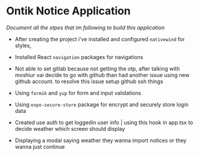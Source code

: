 # Ontik Notice Application

_Document all the stpes that im following to build this application_

- After creating the project i've installed and configured `nativewind` for styles,

- Installed React `navigation` packages for navigations

- Not able to set gitlab because not getting the otp, after talking with moshiur vai decide to go with github than had another issue using new github account. to resolve this issue setup github ssh things

- Using `formik` and `yup` for form and input validations

- Using `expo-secure-store` package for encrypt and securely store login data

- Created use auth to get loggedin user info | using this hook in app.tsx to decide weather which screen should display

- Displaying a modal saying weather they wanna import notices or they wanna just continue
